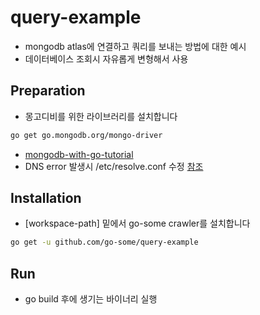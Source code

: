 # query-example
- mongodb atlas에 연결하고 쿼리를 보내는 방법에 대한 예시
- 데이터베이스 조회시 자유롭게 변형해서 사용

## Preparation
- 몽고디비를 위한 라이브러리를 설치합니다
```bash
go get go.mongodb.org/mongo-driver
```
- [mongodb-with-go-tutorial](https://www.mongodb.com/blog/post/mongodb-go-driver-tutorial)
- DNS error 발생시 /etc/resolve.conf 수정 [참조](https://stackoverflow.com/questions/55660134/cant-connect-to-mongo-cloud-mongodb-database-in-golang-on-ubuntu)

## Installation 
- [workspace-path] 밑에서 go-some crawler를 설치합니다
```bash
go get -u github.com/go-some/query-example
```

## Run
- go build 후에 생기는 바이너리 실행
